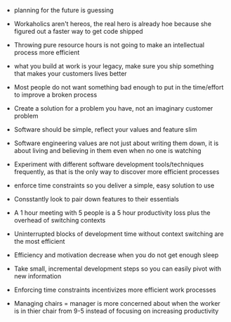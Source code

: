 - planning for the future is guessing
- Workaholics aren't hereos, the real hero is already hoe because she figured out a faster way to get code shipped
- Throwing pure resource hours is not going to make an intellectual process more efficient
- what you build at work is your legacy, make sure you ship something that makes your customers lives better
- Most people do not want something bad enough to put in the time/effort to improve a broken process
- Create a solution for a problem you have, not an imaginary customer problem
- Software should be simple, reflect your values and feature slim
- Software engineering values are not just about writing them down, it is about living and believing in them even when no one is watching
- Experiment with different software development tools/techniques frequently, as that is the only way to discover more efficient processes
- enforce time constraints so you deliver a simple, easy solution to use




- Consstantly look to pair down features to their essentials
- A 1 hour meeting with 5 people is a 5 hour productivity loss plus the overhead of switching contexts
- Uninterrupted blocks of development time without context switching are the most efficient
- Efficiency and motivation decrease when you do not get enough sleep
- Take small, incremental development steps so you can easily pivot with new information
- Enforcing time constraints incentivizes more efficient work processes
- Managing chairs = manager is more concerned about when the worker is in thier chair from 9-5 instead of focusing on increasing productivity
